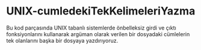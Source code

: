 # UNIX-cumledekiTekKelimeleriYazma
 Bu kod parçasında UNIX tabanlı sistemlerde önbelleksiz girdi ve çıktı fonksiyonlarını kullanarak argüman olarak verilen bir dosyadaki cümlelerin tek olanlarını başka bir dosyaya yazdırıyoruz.
